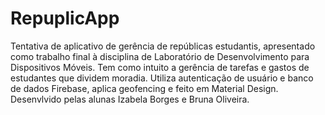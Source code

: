 # RepuplicApp
Tentativa de aplicativo de gerência de repúblicas estudantis, apresentado como trabalho final à disciplina de Laboratório de Desenvolvimento para Dispositivos Móveis.
Tem como intuito a gerência de tarefas e gastos de estudantes que dividem moradia. Utiliza autenticação de usuário e banco de dados Firebase, aplica geofencing e feito em Material Design.
Desenvlvido pelas alunas Izabela Borges e Bruna Oliveira.
